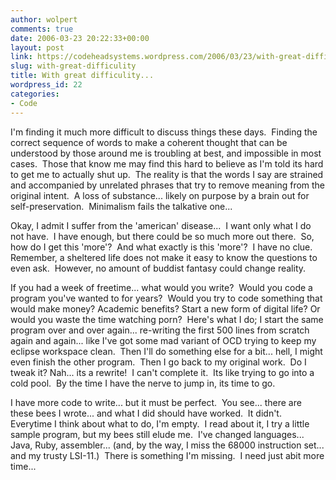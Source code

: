 ```yaml
---
author: wolpert
comments: true
date: 2006-03-23 20:22:33+00:00
layout: post
link: https://codeheadsystems.wordpress.com/2006/03/23/with-great-difficulity/
slug: with-great-difficulity
title: With great difficulity...
wordpress_id: 22
categories:
- Code
---
```


I'm finding it much more difficult to discuss things these days.  Finding the correct sequence of words to make a coherent thought that can be understood by those around me is troubling at best, and impossible in most cases.  Those that know me may find this hard to believe as I'm told its hard to get me to actually shut up.  The reality is that the words I say are strained and accompanied by unrelated phrases that try to remove meaning from the original intent.  A loss of substance... likely on purpose by a brain out for self-preservation.  Minimalism fails the talkative one...

Okay, I admit I suffer from the 'american' disease...  I want only what I do not have.  I have enough, but there could be so much more out there.  So, how do I get this 'more'?  And what exactly is this 'more'?  I have no clue.  Remember, a sheltered life does not make it easy to know the questions to even ask.  However, no amount of buddist fantasy could change reality.

If you had a week of freetime... what would you write?  Would you code a program you've wanted to for years?  Would you try to code something that would make money? Academic benefits? Start a new form of digital life? Or would you waste the time watching porn?  Here's what I do; I start the same program over and over again... re-writing the first 500 lines from scratch again and again... like I've got some mad variant of OCD trying to keep my eclipse workspace clean.  Then I'll do something else for a bit... hell, I might even finish the other program.  Then I go back to my original work.  Do I tweak it? Nah... its a rewrite!  I can't complete it.  Its like trying to go into a cold pool.  By the time I have the nerve to jump in, its time to go.

I have more code to write... but it must be perfect.  You see... there are these bees I wrote... and what I did should have worked.  It didn't.  Everytime I think about what to do, I'm empty.  I read about it, I try a little sample program, but my bees still elude me.  I've changed languages... Java, Ruby, assembler... (and, by the way, I miss the 68000 instruction set... and my trusty LSI-11.)  There is something I'm missing.  I need just abit more time...
